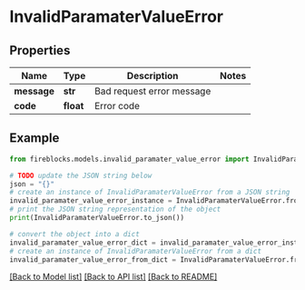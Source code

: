 # InvalidParamaterValueError


## Properties

Name | Type | Description | Notes
------------ | ------------- | ------------- | -------------
**message** | **str** | Bad request error message | 
**code** | **float** | Error code | 

## Example

```python
from fireblocks.models.invalid_paramater_value_error import InvalidParamaterValueError

# TODO update the JSON string below
json = "{}"
# create an instance of InvalidParamaterValueError from a JSON string
invalid_paramater_value_error_instance = InvalidParamaterValueError.from_json(json)
# print the JSON string representation of the object
print(InvalidParamaterValueError.to_json())

# convert the object into a dict
invalid_paramater_value_error_dict = invalid_paramater_value_error_instance.to_dict()
# create an instance of InvalidParamaterValueError from a dict
invalid_paramater_value_error_from_dict = InvalidParamaterValueError.from_dict(invalid_paramater_value_error_dict)
```
[[Back to Model list]](../README.md#documentation-for-models) [[Back to API list]](../README.md#documentation-for-api-endpoints) [[Back to README]](../README.md)


